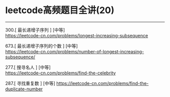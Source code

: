 # leetcode高频题目全讲(20)

---

300.[ 最长递增子序列 ] [中等]  
https://leetcode-cn.com/problems/longest-increasing-subsequence

673.[ 最长递增子序列的个数 ] [中等]  
https://leetcode-cn.com/problems/number-of-longest-increasing-subsequence/

277.[ 搜寻名人 ] [中等]  
https://leetcode-cn.com/problems/find-the-celebrity

287.[ 寻找重复数 ] [中等]
https://leetcode-cn.com/problems/find-the-duplicate-number





